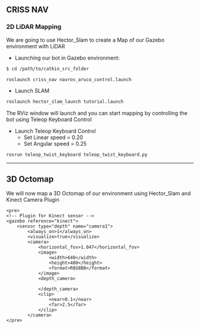## CRISS NAV
### 2D LiDAR Mapping
We are going to use Hector_Slam to create a Map of our Gazebo environment with LiDAR
- Launching our bot in Gazebo environment:

```bash
$ cd /path/to/catkin_src_folder
```
``` bash
roslaunch criss_nav navros_aruco_control.launch
```

- Launch SLAM

```bash
roslaunch hector_slam_launch tutorial.launch
```

The RViz window will launch and you can start mapping by controlling the bot using Teleop Keyboard Control
- Launch Teleop Keyboard Control
  - Set Linear speed = 0.20
  - Set Angular speed = 0.25

```bash
rosrun teleop_twist_keyboard teleop_twist_keyboard.py
```
---
## 3D Octomap 
We will now map a 3D Octomap of our environment using Hector_Slam and Kinect Camera Plugin

```xacro
<pre>
<!-- Plugin for Kinect sensor -->
<gazebo reference="kinect">
    <sensor type="depth" name="camera1">
		<always_on>1</always_on>
		<visualize>true</visualize>             
		<camera>
		    <horizontal_fov>1.047</horizontal_fov>  
		    <image>
		        <width>640</width>
		        <height>480</height>
		        <format>R8G8B8</format>
		    </image>
		    <depth_camera>

		    </depth_camera>
		    <clip>
		        <near>0.1</near>
		        <far>2.5</far>
		    </clip>
		</camera>
</pre>
```
